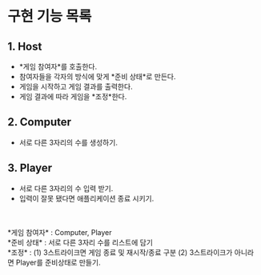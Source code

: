 # 구현 기능 목록



##  1. **Host**

- \*게임 참여자\*를 호출한다.
- 참여자들을 각자의 방식에 맞게 \*준비 상태\*로 만든다. 
- 게임을 시작하고 게임 결과를 출력한다.
- 게임 결과에 따라 게임을 \*조정\*한다.



## 2. **Computer**
 - 서로 다른 3자리의 수를 생성하기.
 

## 3. **Player**

- 서로 다른 3자리의 수 입력 받기.
- 입력이 잘못 됐다면 애플리케이션 종료 시키기.

<br>
<br>
*게임 참여자* : Computer, Player<br>
*준비 상태* : 서로 다른 3자리 수를 리스트에 담기<br>
*조정* : (1) 3스트라이크면 게임 종료 및 재시작/종료 구분 (2) 3스트라이크가 아니라면
Player를 준비상태로 만들기.




